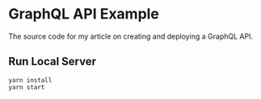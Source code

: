 # GraphQL API Example

The source code for my article on creating and deploying a GraphQL API.

## Run Local Server

```
yarn install
yarn start
```
